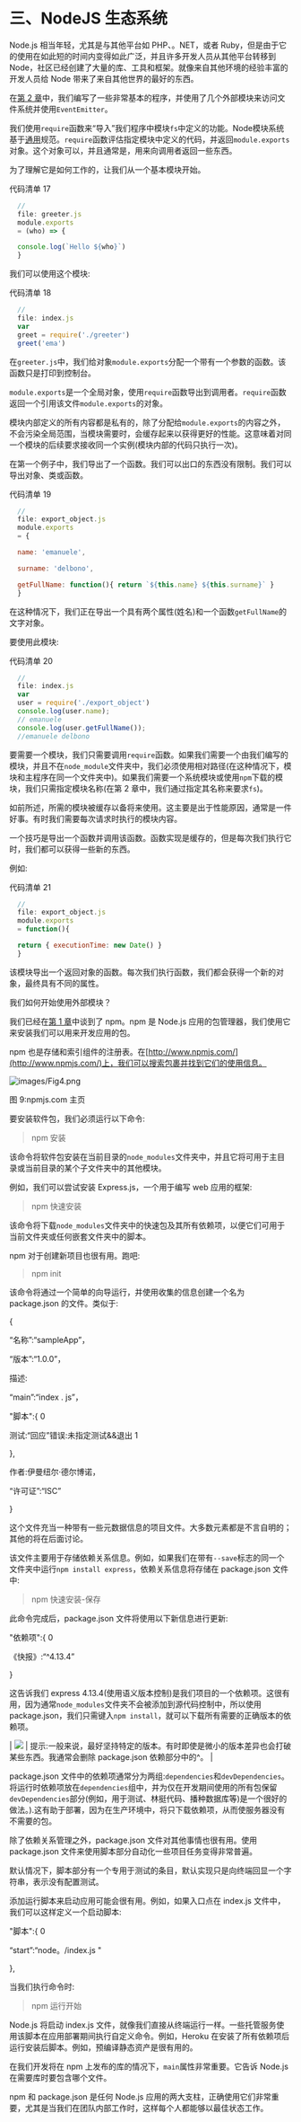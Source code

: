 # 三、NodeJS 生态系统

Node.js 相当年轻，尤其是与其他平台如 PHP、。NET，或者 Ruby，但是由于它的使用在如此短的时间内变得如此广泛，并且许多开发人员从其他平台转移到 Node，社区已经创建了大量的库、工具和框架。就像来自其他环境的经验丰富的开发人员给 Node 带来了来自其他世界的最好的东西。

在[第 2 章](02.html#_Chapter_2_)中，我们编写了一些非常基本的程序，并使用了几个外部模块来访问文件系统并使用`EventEmitter`。

我们使用`require`函数来“导入”我们程序中模块`fs`中定义的功能。Node模块系统基于[通用](http://www.commonjs.org/)规范。`require`函数评估指定模块中定义的代码，并返回`module.exports`对象。这个对象可以，并且通常是，用来向调用者返回一些东西。

为了理解它是如何工作的，让我们从一个基本模块开始。

代码清单 17

```js
  //
  file: greeter.js
  module.exports
  = (who) => {

  console.log(`Hello ${who}`)
  }

```

我们可以使用这个模块:

代码清单 18

```js
  //
  file: index.js
  var
  greet = require('./greeter')
  greet('ema')

```

在`greeter.js`中，我们给对象`module.exports`分配一个带有一个参数的函数。该函数只是打印到控制台。

`module.exports`是一个全局对象，使用`require`函数导出到调用者。`require`函数返回一个引用该文件`module.exports`的对象。

模块内部定义的所有内容都是私有的，除了分配给`module.exports`的内容之外，不会污染全局范围，当模块需要时，会缓存起来以获得更好的性能。这意味着对同一个模块的后续要求接收同一个实例(模块内部的代码只执行一次)。

在第一个例子中，我们导出了一个函数。我们可以出口的东西没有限制。我们可以导出对象、类或函数。

代码清单 19

```js
  //
  file: export_object.js
  module.exports
  = {

  name: 'emanuele',

  surname: 'delbono',

  getFullName: function(){ return `${this.name} ${this.surname}` }
  }

```

在这种情况下，我们正在导出一个具有两个属性(姓名)和一个函数`getFullName`的文字对象。

要使用此模块:

代码清单 20

```js
  //
  file: index.js
  var
  user = require('./export_object')
  console.log(user.name);
  // emanuele
  console.log(user.getFullName());
  //emanuele delbono

```

要需要一个模块，我们只需要调用`require`函数。如果我们需要一个由我们编写的模块，并且不在`node_module`文件夹中，我们必须使用相对路径(在这种情况下，模块和主程序在同一个文件夹中)。如果我们需要一个系统模块或使用`npm`下载的模块，我们只需指定模块名称(在第 2 章中，我们通过指定其名称来要求`fs`)。

如前所述，所需的模块被缓存以备将来使用。这主要是出于性能原因，通常是一件好事。有时我们需要每次请求时执行的模块内容。

一个技巧是导出一个函数并调用该函数。函数实现是缓存的，但是每次我们执行它时，我们都可以获得一些新的东西。

例如:

代码清单 21

```js
  //
  file: export_object.js
  module.exports
  = function(){

  return { executionTime: new Date() }
  }

```

该模块导出一个返回对象的函数。每次我们执行函数，我们都会获得一个新的对象，最终具有不同的属性。

我们如何开始使用外部模块？

我们已经在[第 1 章](01.html#_Chapter_1_)中谈到了 npm。npm 是 Node.js 应用的包管理器，我们使用它来安装我们可以用来开发应用的包。

npm 也是存储和索引组件的注册表。在[http://www.npmjs.com/](http://www.npmjs.com/)上，我们可以搜索包裹并找到它们的使用信息。

![images/Fig4.png](img/00012.jpeg)

图 9:npmjs.com 主页

要安装软件包，我们必须运行以下命令:

> npm 安装<package name=""></package>

该命令将软件包安装在当前目录的`node_modules`文件夹中，并且它将可用于主目录或当前目录的某个子文件夹中的其他模块。

例如，我们可以尝试安装 Express.js，一个用于编写 web 应用的框架:

> npm 快速安装

该命令将下载`node_modules`文件夹中的快速包及其所有依赖项，以便它们可用于当前文件夹或任何嵌套文件夹中的脚本。

npm 对于创建新项目也很有用。跑吧:

> npm init

该命令将通过一个简单的向导运行，并使用收集的信息创建一个名为 package.json 的文件。类似于:

{

“名称”:“sampleApp”，

“版本”:“1.0.0”，

描述:

“main”:“index . js”，

"脚本":{ 0

测试:“回应”错误:未指定测试&&退出 1

},

作者:伊曼纽尔·德尔博诺，

“许可证”:“ISC”

}

这个文件充当一种带有一些元数据信息的项目文件。大多数元素都是不言自明的；其他的将在后面讨论。

该文件主要用于存储依赖关系信息。例如，如果我们在带有`--save`标志的同一个文件夹中运行`npm install express`，依赖关系信息将存储在 package.json 文件中:

> npm 快速安装-保存

此命令完成后，package.json 文件将使用以下新信息进行更新:

"依赖项":{ 0

《快报》:“^4.13.4”

}

这告诉我们 express 4.13.4(使用语义版本控制)是我们项目的一个依赖项。这很有用，因为通常`node_modules`文件夹不会被添加到源代码控制中，所以使用 package.json，我们只需键入`npm install`，就可以下载所有需要的正确版本的依赖项。

| ![](img/00013.gif) | 提示:一般来说，最好坚持特定的版本。有时即使是微小的版本差异也会打破某些东西。我通常会删除 package.json 依赖部分中的^。 |

package.json 文件中的依赖项通常分为两组:`dependencies`和`devDependencies`。将运行时依赖项放在`dependencies`组中，并为仅在开发期间使用的所有包保留`devDependencies`部分(例如，用于测试、林挺代码、播种数据库等)是一个很好的做法。).这有助于部署，因为在生产环境中，将只下载依赖项，从而使服务器没有不需要的包。

除了依赖关系管理之外，package.json 文件对其他事情也很有用。使用 package.json 文件来使用脚本部分自动化一些项目任务变得非常普遍。

默认情况下，脚本部分有一个专用于测试的条目，默认实现只是向终端回显一个字符串，表示没有配置测试。

添加运行脚本来启动应用可能会很有用。例如，如果入口点在 index.js 文件中，我们可以这样定义一个启动脚本:

"脚本":{ 0

“start”:“node。/index.js "

},

当我们执行命令时:

> npm 运行开始

Node.js 将启动 index.js 文件，就像我们直接从终端运行一样。一些托管服务使用该脚本在应用部署期间执行自定义命令。例如，Heroku 在安装了所有依赖项后运行安装后脚本。例如，预编译静态资产是很有用的。

在我们开发将在 npm 上发布的库的情况下，`main`属性非常重要。它告诉 Node.js 在需要库时要包含哪个文件。

npm 和 package.json 是任何 Node.js 应用的两大支柱，正确使用它们非常重要，尤其是当我们在团队内部工作时，这样每个人都能够以最佳状态工作。
